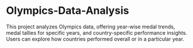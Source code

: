 # Olympics-Data-Analysis
This project analyzes Olympics data, offering year-wise medal trends, medal tallies for specific years, and country-specific performance insights. Users can explore how countries performed overall or in a particular year.
